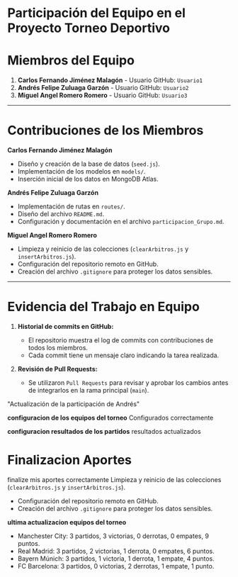 # Participación del Equipo en el Proyecto Torneo Deportivo

# Miembros del Equipo
1. **Carlos Fernando Jiménez Malagón** - Usuario GitHub: `Usuario1`
2. **Andrés Felipe Zuluaga Garzón** - Usuario GitHub: `Usuario2`
3. **Miguel Angel Romero Romero** - Usuario GitHub: `Usuario3`

---

# Contribuciones de los Miembros

 **Carlos Fernando Jiménez Malagón**
- Diseño y creación de la base de datos (`seed.js`).
- Implementación de los modelos en `models/`.
- Inserción inicial de los datos en MongoDB Atlas.

 **Andrés Felipe Zuluaga Garzón**
- Implementación de rutas en `routes/`.
- Diseño del archivo `README.md`.
- Configuración y documentación en el archivo `participacion_Grupo.md`.

 **Miguel Angel Romero Romero**
- Limpieza y reinicio de las colecciones (`clearArbitros.js` y `insertArbitros.js`).
- Configuración del repositorio remoto en GitHub.
- Creación del archivo `.gitignore` para proteger los datos sensibles.

---

# Evidencia del Trabajo en Equipo
1. **Historial de commits en GitHub:**
   - El repositorio muestra el log de commits con contribuciones de todos los miembros.
   - Cada commit tiene un mensaje claro indicando la tarea realizada.

2. **Revisión de Pull Requests:**
   - Se utilizaron `Pull Requests` para revisar y aprobar los cambios antes de integrarlos en la rama principal (`main`).

"Actualización de la participación de Andrés"

 **configuracion de los equipos del torneo** Configurados correctamente 

 **configuracion resultados de los partidos**  resultados actualizados 
 
 # Finalizacion Aportes
 finalize mis aportes correctamente 
 Limpieza y reinicio de las colecciones (`clearArbitros.js` y `insertArbitros.js`).
- Configuración del repositorio remoto en GitHub.
- Creación del archivo `.gitignore` para proteger los datos sensibles.

**ultima actualizacion equipos del torneo**
   - Manchester City: 3 partidos, 3 victorias, 0 derrotas, 0 empates, 9 puntos.
  - Real Madrid: 3 partidos, 2 victorias, 1 derrota, 0 empates, 6 puntos.
  - Bayern Múnich: 3 partidos, 1 victoria, 1 derrota, 1 empate, 4 puntos.
  - FC Barcelona: 3 partidos, 0 victorias, 2 derrotas, 1 empate, 1 punto.
